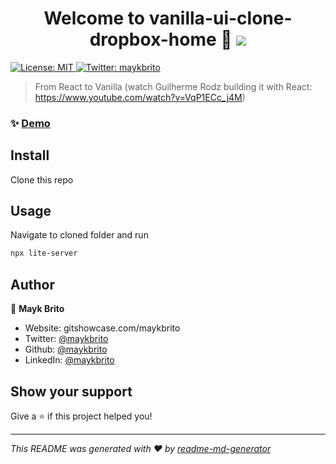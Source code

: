 <h1 align="center">Welcome to vanilla-ui-clone-dropbox-home 🍾
<img src="https://i.gyazo.com/f73886c2c3ce067796ee701ebb29617d.gif">
</h1>
<p>
  <a href="#" target="_blank">
    <img alt="License: MIT" src="https://img.shields.io/badge/License-MIT-yellow.svg" />
  </a>
  <a href="https://twitter.com/maykbrito" target="_blank">
    <img alt="Twitter: maykbrito" src="https://img.shields.io/twitter/follow/maykbrito.svg?style=social" />
  </a>
</p>

> From React to Vanilla (watch Guilherme Rodz building it with React: https://www.youtube.com/watch?v=VqP1ECc_j4M)

### ✨ [Demo](https://cranky-einstein-aff725.netlify.app)

## Install

Clone this repo

## Usage

Navigate to cloned folder and run
```sh
npx lite-server
```

## Author

👤 **Mayk Brito**

* Website: gitshowcase.com/maykbrito
* Twitter: [@maykbrito](https://twitter.com/maykbrito)
* Github: [@maykbrito](https://github.com/maykbrito)
* LinkedIn: [@maykbrito](https://linkedin.com/in/maykbrito)

## Show your support

Give a ⭐️ if this project helped you!

***
_This README was generated with ❤️ by [readme-md-generator](https://github.com/kefranabg/readme-md-generator)_
